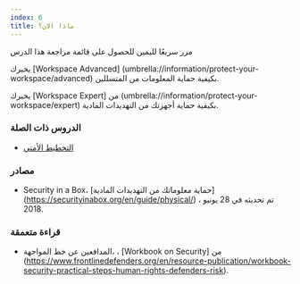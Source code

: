 ```yaml
---
index: 6
title: ماذا الان؟
---
```

مرر سريعًا لليمين للحصول على قائمة مراجعة هذا الدرس

يخبرك [Workspace Advanced] (umbrella://information/protect-your-workspace/advanced) بكيفية حماية المعلومات من المتسللين.

يخبرك [Workspace Expert] من (umbrella://information/protect-your-workspace/expert) بكيفية حماية أجهزتك من التهديدات المادية.

### الدروس ذات الصلة

*   [التخطيط الأمني](umbrella://assess-your-risk/security-planning)

### مصادر

* Security in a Box، [حماية معلوماتك من التهديدات المادية] (https://securityinabox.org/en/guide/physical/) ، تم تحديثه في 28 يونيو 2018.

### قراءة متعمقة

- المدافعين عن خط المواجهة، ، [Workbook on Security] من (https://www.frontlinedefenders.org/en/resource-publication/workbook-security-practical-steps-human-rights-defenders-risk).